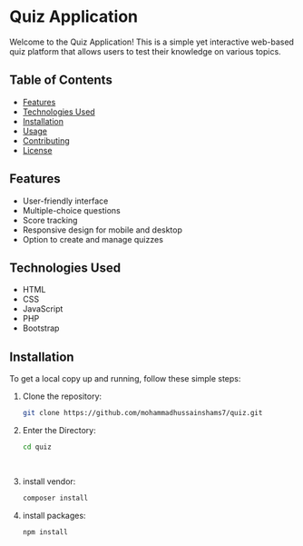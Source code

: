 # Quiz Application

Welcome to the Quiz Application! This is a simple yet interactive web-based quiz platform that allows users to test their knowledge on various topics.

## Table of Contents

- [Features](#features)
- [Technologies Used](#technologies-used)
- [Installation](#installation)
- [Usage](#usage)
- [Contributing](#contributing)
- [License](#license)

## Features

- User-friendly interface
- Multiple-choice questions
- Score tracking
- Responsive design for mobile and desktop
- Option to create and manage quizzes

## Technologies Used

- HTML
- CSS
- JavaScript
- PHP
- Bootstrap
## Installation

To get a local copy up and running, follow these simple steps:

1. Clone the repository:
   ```bash
   git clone https://github.com/mohammadhussainshams7/quiz.git

2. Enter the Directory:
   ```bash
   cd quiz
  
  
3. install vendor:
   ```bash
   composer install


4. install packages:
   ```bash
   npm install


